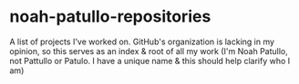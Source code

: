 # noah-patullo-repositories
A list of projects I've worked on. GitHub's organization is lacking in my opinion, so this serves as an index &amp; root of all my work (I'm Noah Patullo, not Pattullo or Patulo. I have a unique name &amp; this should help clarify who I am)
